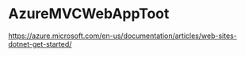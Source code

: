 # AzureMVCWebAppToot
https://azure.microsoft.com/en-us/documentation/articles/web-sites-dotnet-get-started/
